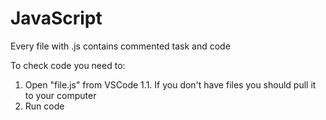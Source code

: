 # JavaScript

Every file with .js contains commented task and code

To check code you need to:

1. Open "file.js" from VSCode
  1.1. If you don't have files you should pull it to your computer
2. Run code
